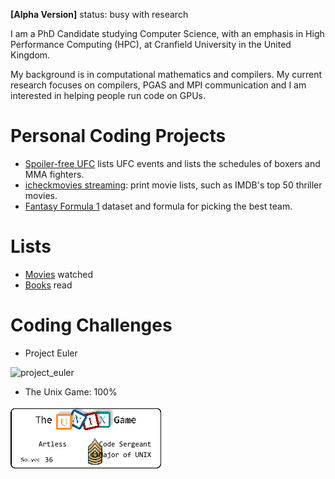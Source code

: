 __[Alpha Version]__ status: busy with research

I am a PhD Candidate studying Computer Science, with an emphasis in High
  Performance Computing (HPC), at Cranfield University in the United Kingdom.

My background is in computational mathematics and compilers.
My current research focuses on compilers, PGAS and MPI communication and I am
  interested in helping people run code on GPUs.

# Personal Coding Projects
* [Spoiler-free UFC](https://github.com/scrasmussen/spoiler-free-UFC) lists
  UFC events and lists the schedules of boxers and MMA fighters.
* [icheckmovies streaming](https://github.com/scrasmussen/icheckmovies-streaming):
  print movie lists, such as IMDB's top 50 thriller movies.
* [Fantasy Formula 1](https://github.com/scrasmussen/Formula1-2018) dataset and
  formula for picking the best team.

# Lists
* [Movies](https://www.icheckmovies.com/profiles/artless/) watched
* [Books](https://www.goodreads.com/user/show/5472160-soren-rasmussen) read

# Coding Challenges
* Project Euler

![project_euler](https://projecteuler.net/profile/Artless.png)

* The Unix Game: 100%

![unix_challenge](https://raw.githubusercontent.com/scrasmussen/scrasmussen.github.io/master/images/UNIX_badge.png?token=ABL364XQXVEALKMDM5LKYRTAD43TE)